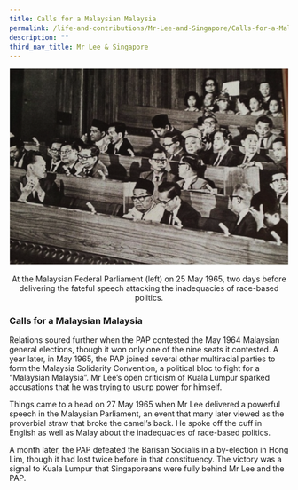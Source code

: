 ```yaml
---
title: Calls for a Malaysian Malaysia
permalink: /life-and-contributions/Mr-Lee-and-Singapore/Calls-for-a-Malaysian-Malaysia
description: ""
third_nav_title: Mr Lee & Singapore
---
```

![Alt text for image on Isomer site](/images/mr-lee-and-singapore/Call%20for%20Malaysian%20Malaysia.jpg)
<center>At the Malaysian Federal Parliament (left) on 25 May 1965, two days before delivering the fateful speech attacking the inadequacies of race-based politics.</center>

### Calls for a Malaysian Malaysia ###
Relations soured further when the PAP contested the May 1964 Malaysian general elections, though it won only one of the nine seats it contested. A year later, in May 1965, the PAP joined several other multiracial parties to form the Malaysia Solidarity Convention, a political bloc to fight for a “Malaysian Malaysia”. Mr Lee’s open criticism of Kuala Lumpur sparked accusations that he was trying to usurp power for himself.


Things came to a head on 27 May 1965 when Mr Lee delivered a powerful speech in the Malaysian Parliament, an event that many later viewed as the proverbial straw that broke the camel’s back. He spoke off the cuff in English as well as Malay about the inadequacies of race-based politics.


A month later, the PAP defeated the Barisan Socialis in a by-election in Hong Lim, though it had lost twice before in that constituency. The victory was a signal to Kuala Lumpur that Singaporeans were fully behind Mr Lee and the PAP.